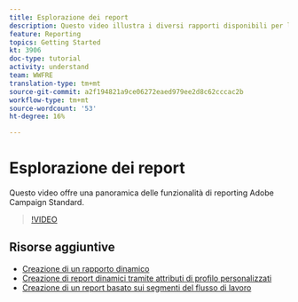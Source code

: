 ```yaml
---
title: Esplorazione dei report
description: Questo video illustra i diversi rapporti disponibili per la consegna tramite e-mail.
feature: Reporting
topics: Getting Started
kt: 3906
doc-type: tutorial
activity: understand
team: WWFRE
translation-type: tm+mt
source-git-commit: a2f194821a9ce06272eaed979ee2d8c62cccac2b
workflow-type: tm+mt
source-wordcount: '53'
ht-degree: 16%

---
```



# Esplorazione dei report

Questo video offre una panoramica delle funzionalità di reporting  Adobe Campaign Standard.

>[!VIDEO](https://video.tv.adobe.com/v/23021?quality=12)

## Risorse aggiuntive

* [Creazione di un rapporto dinamico](/help/reporting/creating-a-dynamic-report.md)
* [Creazione di report dinamici tramite attributi di profilo personalizzati](/help/reporting/custom-profile-attributes-dynamic-reports.md)
* [Creazione di un report basato sui segmenti del flusso di lavoro](/help/reporting/report-on-workflow-segments.md)
